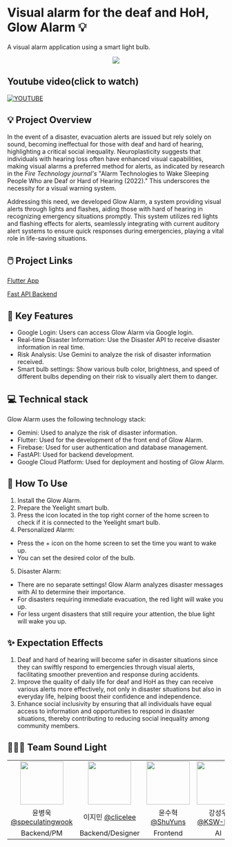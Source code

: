 # Visual alarm for the deaf and HoH, Glow Alarm 💡
A visual alarm application using a smart light bulb.

<p align="center">
  <img src="https://github.com/user-attachments/assets/2c54262f-558d-4a12-91ee-e875df0d6a8e">
</p>

## Youtube video(click to watch)
[![YOUTUBE](https://github.com/sound-light/.github/assets/105579811/9b3ed493-156c-4ca8-ac04-913b0cc35fa6)](https://www.youtube.com/watch?v=2ticysXQrvU)

## 💡 Project Overview
In the event of a disaster, evacuation alerts are issued but rely solely on sound, becoming ineffectual for those with deaf and hard of hearing, highlighting a critical social inequality. Neuroplasticity suggests that individuals with hearing loss often have enhanced visual capabilities, making visual alarms a preferred method for alerts, as indicated by research in the *Fire Technology journal's* "Alarm Technologies to Wake Sleeping People Who are Deaf or Hard of Hearing (2022)." This underscores the necessity for a visual warning system.

Addressing this need, we developed Glow Alarm, a system providing visual alerts through lights and flashes, aiding those with hard of hearing in recognizing emergency situations promptly. This system utilizes red lights and flashing effects for alerts, seamlessly integrating with current auditory alert systems to ensure quick responses during emergencies, playing a vital role in life-saving situations.


## 🖱️ Project Links

[Flutter App](https://github.com/sound-light/sound_light_app)

[Fast API Backend](https://github.com/sound-light/sound-light-backend)


## 🔑 Key Features

- Google Login: Users can access Glow Alarm via Google login.
- Real-time Disaster Information: Use the Disaster API to receive disaster information in real time.
- Risk Analysis: Use Gemini to analyze the risk of disaster information received.
- Smart bulb settings: Show various bulb color, brightness, and speed of different bulbs depending on their risk to visually alert them to danger.


## 💻 Technical stack

Glow Alarm uses the following technology stack:

- Gemini: Used to analyze the risk of disaster information.
- Flutter: Used for the development of the front end of Glow Alarm.
- Firebase: Used for user authentication and database management.
- FastAPI: Used for backend development.
- Google Cloud Platform: Used for deployment and hosting of Glow Alarm.


## 📱 How To Use

1. Install the Glow Alarm.
2. Prepare the Yeelight smart bulb.
3. Press the icon located in the top right corner of the home screen to check if it is connected to the Yeelight smart bulb.
4. Personalized Alarm:
- Press the + icon on the home screen to set the time you want to wake up.
- You can set the desired color of the bulb.
  
5. Disaster Alarm:
- There are no separate settings! Glow Alarm analyzes disaster messages with AI to determine their importance.
- For disasters requiring immediate evacuation, the red light will wake you up.
- For less urgent disasters that still require your attention, the blue light will wake you up.



## ✨ Expectation Effects

1. Deaf and hard of hearing will become safer in disaster situations since they can swiftly respond to emergencies through visual alerts, facilitating smoother prevention and response during accidents.
2. Improve the quality of daily life for deaf and HoH as they can receive various alerts more effectively, not only in disaster situations but also in everyday life, helping boost their confidence and independence.
3.  Enhance social inclusivity by ensuring that all individuals have equal access to information and opportunities to respond in disaster situations, thereby contributing to reducing social inequality among community members.


## 🧑🏻‍💻 Team Sound Light 

|     |     |     |     |
|:---:|:---:|:---:|:---:|
|<img src="https://github.com/sound-light/.github/assets/131771046/5c967e14-ea13-4bbe-8b44-4bac8dc975ac" height="100px">|<img src="https://github.com/sound-light/.github/assets/131771046/e3639d69-8b2b-4000-9bc7-22b4d8a46fdd" height="100px">|<img src="https://github.com/sound-light/.github/assets/131771046/a31063e7-68d5-416d-bc48-f61f9bc11499" height="100px">|<img src="https://github.com/sound-light/.github/assets/131771046/9159c4ea-166b-4df8-9294-939bf7ce3f87" height="100px">|
|윤병욱 [@speculatingwook](https://github.com/speculatingwook)|이지민 [@clicelee](https://github.com/clicelee)|윤수혁 [@ShuYuns](https://github.com/ShuYuns)|강성우 [@KSW-KSM](https://github.com/KSW-KSM)|
|Backend/PM|Backend/Designer|Frontend|AI|


